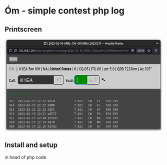 # Óm - simple contest php log

## Printscreen
<img src="https://raw.githubusercontent.com/ok1hra/Om/main/printscreen.png">

## Install and setup
in head of php code
